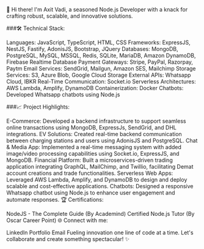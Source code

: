 👋 Hi there! I'm Axit Vadi, a seasoned Node.js Developer with a knack for crafting robust, scalable, and innovative solutions.

###🛠 Technical Stack:

Languages: JavaScript, TypeScript, HTML, CSS
Frameworks: ExpressJS, NestJS, Fastify, AdonisJS, Bootstrap, JQuery
Databases: MongoDB, PostgreSQL, MySQL, MSSQL, Redis, SQLite, MariaDB, Amazon DynamoDB, Firebase Realtime Database
Payment Gateways: Stripe, PayPal, Razorpay, Paytm
Email Services: SendGrid, Mailgun, Amazon SES, Mailchimp
Storage Services: S3, Azure Blob, Google Cloud Storage
External APIs: Whatsapp Cloud, IBKR
Real-Time Communication: Socket.io
Serverless Architectures: AWS Lambda, Amplify, DynamoDB
Containerization: Docker
Chatbots: Developed Whatsapp chatbots using Node.js

###📈 Project Highlights:

E-Commerce: Developed a backend infrastructure to support seamless online transactions using MongoDB, ExpressJs, SendGrid, and DHL integrations.
EV Solutions: Created real-time backend communication between charging stations and users using AdonisJS and PostgreSQL.
Chat & Media App: Implemented a real-time messaging system with added image/video processing capabilities using Socket.io, ExpressJS, and MongoDB.
Financial Platform: Built a microservices-driven trading application integrating GraphQL, MailChimp, and Twillio, facilitating Demat account creations and trade functionalities.
Serverless Web Apps: Leveraged AWS Lambda, Amplify, and DynamoDB to design and deploy scalable and cost-effective applications.
Chatbots: Designed a responsive Whatsapp chatbot using Node.js to enhance user engagement and automate responses.
🏆 Certifications:

NodeJS - The Complete Guide (By Academind)
Certified Node.js Tutor (By Oscar Career Point)
🌐 Connect with me:

LinkedIn
Portfolio
Email
Fueling innovation one line of code at a time. Let's collaborate and create something spectacular! ✨
